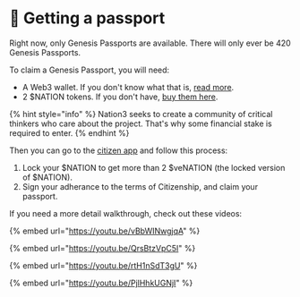# 🛂 Getting a passport

Right now, only Genesis Passports are available. There will only ever be 420 Genesis Passports.

To claim a Genesis Passport, you will need:

* A Web3 wallet. If you don't know what that is, [read more](https://learn.rainbow.me/understanding-web3).
* 2 $NATION tokens. If you don't have, [buy them here](https://app.balancer.fi/#/ethereum/trade/ether/0x333A4823466879eeF910A04D473505da62142069).

{% hint style="info" %}
Nation3 seeks to create a community of critical thinkers who care about the project. That's why some financial stake is required to enter.
{% endhint %}

Then you can go to the [citizen app](https://app.nation3.org) and follow this process:

1. Lock your $NATION to get more than 2 $veNATION (the locked version of $NATION).
2. Sign your adherance to the terms of Citizenship, and claim your passport.

If you need a more detail walkthrough, check out these videos:

{% embed url="https://youtu.be/vBbWINwgjqA" %}

{% embed url="https://youtu.be/QrsBtzVpC5I" %}

{% embed url="https://youtu.be/rtH1nSdT3gU" %}

{% embed url="https://youtu.be/PjlHhkUGNjI" %}

